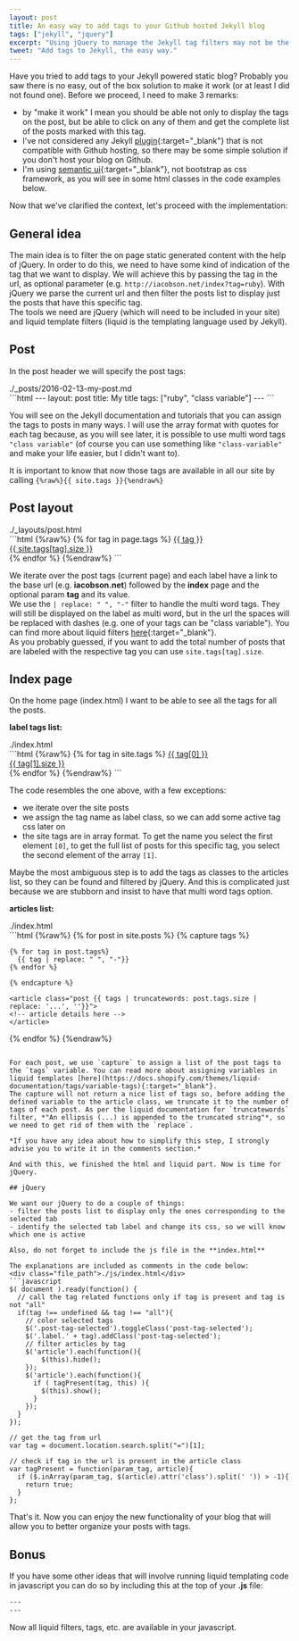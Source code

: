 ```yaml
---
layout: post
title: An easy way to add tags to your Github hosted Jekyll blog
tags: ["jekyll", "jquery"]
excerpt: "Using jQuery to manage the Jekyll tag filters may not be the most elegant solution, but is quite easy to implement, and works well."
tweet: "Add tags to Jekyll, the easy way."  
---
```


Have you tried to add tags to your Jekyll powered static blog? Probably you saw there is no easy, out of the box solution to make it work (or at least I did not found one). Before we proceed, I need to make 3 remarks:  

- by "make it work" I mean you should be able not only to display the tags on the post, but be able to click on any of them and get the complete list of the posts marked with this tag.    
- I've not considered any Jekyll [plugin](https://help.github.com/articles/using-jekyll-plugins-with-github-pages/){:target="_blank"} that is not compatible with Github hosting, so there may be some simple solution if you don't host your blog on Github.  
- I'm using [semantic ui](http://semantic-ui.com/){:target="_blank"}, not bootstrap as css framework, as you will see in some html classes in the code examples below.  

Now that we've clarified the context, let's proceed with the implementation:

## General idea

The main idea is to filter the on page static generated content with the help of jQuery. In order to do this, we need to have some kind of indication of the tag that we want to display. We will achieve this by passing the tag in the url, as optional parameter (e.g. `http://iacobson.net/index?tag=ruby`). With jQuery we parse the current url and then filter the posts list to display just the posts that have this specific tag.  
The tools we need are jQuery (which will need to be included in your site) and liquid template filters (liquid is the templating language used by Jekyll).

## Post

In the post header we will specify the post tags:  

<div class="file_path">./_posts/2016-02-13-my-post.md</div>
```html
---
layout: post
title: My title
tags: ["ruby", "class variable"]
---
```  

You will see on the Jekyll documentation and tutorials that you can assign the tags to posts in many ways. I will use the array format with quotes for each tag because, as you will see later, it is possible to use multi word tags `"class variable"` (of course you can use something like `"class-variable"` and make your life easier, but I didn't want to).

It is important to know that now those tags are available in all our site by calling `{%raw%}{{ site.tags }}{%endraw%}`  

## Post layout

<div class="file_path">./_layouts/post.html</div>
```html
{%raw%}
{% for tag in page.tags %}
  <a class="ui tiny label post-tag"
	href="{{ site.baseurl }}/index?tag={{ tag | replace: " ", "-" }}">
	{{ tag }}
    <div class="detail"> {{ site.tags[tag].size }} </div>
  </a>
{% endfor %}
{%endraw%}
```

We iterate over the post tags (current page) and each label have a link to the base url (e.g. **iacobson.net**) followed by the **index** page and the optional param **tag** and its value.   
We use the `| replace: " ", "-"` filter to handle the multi word tags. They will still be displayed on the label as multi word, but in the url the spaces will be replaced with dashes (e.g. one of your tags can be "class variable").  You can find more about liquid filters [here](https://docs.shopify.com/themes/liquid-documentation/filters){:target="_blank"}.  
As you probably guessed, if you want to add the total number of posts that are labeled with the respective tag you can use `site.tags[tag].size`.

## Index page

On the home page (index.html) I want to be able to see all the tags for all the posts.  

**label tags list:**
<div class="file_path">./index.html</div>
```html
{%raw%}
{% for tag in site.tags %}
  <a class="ui tiny label post-tag {{ tag[0] | replace: " ", "-" }}"
    href="{{ site.baseurl }}/index?tag={{ tag[0] | replace: " ", "-" }}">
    {{ tag[0] }}
    <div class="detail"> {{ tag[1].size }} </div>
  </a>
{% endfor %}
{%endraw%}
```

The code resembles the one above, with a few exceptions:
- we iterate over the site posts
- we assign the tag name as label class, so we can add some active tag css later on
- the site tags are in array format. To get the name you select the first element `[0]`, to get the full list of posts for this specific tag, you select the second element of the array `[1]`.  

Maybe the most ambiguous step is to add the tags as classes to the articles list, so they can be found and filtered by jQuery. And this is complicated just because we are stubborn and insist to have that multi word tags option.

**articles list:**  
<div class="file_path">./index.html</div>
```html
{%raw%}
{% for post in site.posts %}
	{% capture tags %}

	{% for tag in post.tags%}
	  {{ tag | replace: " ", "-"}}
	{% endfor %}

	{% endcapture %}

	<article class="post {{ tags | truncatewords: post.tags.size | replace: '...', ''}}">
	<!-- article details here -->
	</article>
{% endfor %}
{%endraw%}
```

For each post, we use `capture` to assign a list of the post tags to the `tags` variable. You can read more about assigning variables in liquid templates [here](https://docs.shopify.com/themes/liquid-documentation/tags/variable-tags){:target="_blank"}.   
The capture will not return a nice list of tags so, before adding the defined variable to the article class, we truncate it to the number of tags of each post. As per the liquid documentation for `truncatewords` filter, *"An ellipsis (...) is appended to the truncated string"*, so we need to get rid of them with the `replace`.

*If you have any idea about how to simplify this step, I strongly advise you to write it in the comments section.*

And with this, we finished the html and liquid part. Now is time for jQuery.

## jQuery

We want our jQuery to do a couple of things:
- filter the posts list to display only the ones corresponding to the selected tab
- identify the selected tab label and change its css, so we will know which one is active

Also, do not forget to include the js file in the **index.html**

The explanations are included as comments in the code below:  
<div class="file_path">./js/index.html</div>
```javascript
$( document ).ready(function() {
  // call the tag related functions only if tag is present and tag is not "all"
  if(tag !== undefined && tag !== "all"){
    // color selected tags
    $('.post-tag-selected').toggleClass('post-tag-selected');
    $('.label.' + tag).addClass('post-tag-selected');
    // filter articles by tag
    $('article').each(function(){
        $(this).hide();
    });
    $('article').each(function(){
      if ( tagPresent(tag, this) ){
        $(this).show();
      }
    });
  }
});

// get the tag from url
var tag = document.location.search.split("=")[1];

// check if tag in the url is present in the article class
var tagPresent = function(param_tag, article){
  if ($.inArray(param_tag, $(article).attr('class').split(' ')) > -1){
    return true;
  }
};
```

That's it. Now you can enjoy the new functionality of your blog that will allow you to better organize your posts with tags.

## Bonus

If you have some other ideas that will involve running liquid templating code in javascript you can do so by including this at the top of your **.js** file:  

```html
---
---
```

Now all liquid filters, tags, etc. are available in your javascript.
